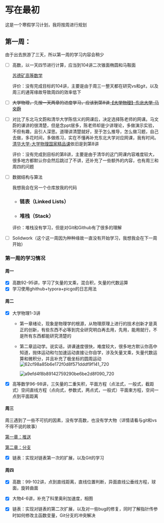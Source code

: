 # 写在最初
这是一个寒假学习计划，我将按周进行规划

## 第一周：

由于出去旅游了三天，所以第一周的学习内容会稍少

- [ ] 高数，以一天四节进行计算，应当到104讲二次锥面椭圆和马鞍面

  [苏德矿高等数学](https://www.bilibili.com/video/BV1Lt411r7NQ?spm_id_from=333.788.player.switch&vd_source=5233a63dd0b8f709a0cc0d7fd9a725f0&p=96)

  评价：没有完成目标的104讲，主要是由于周三一整天都在研究vs和git，以及周三的通宵缘故导致周四的效率低下

- [ ] ~~大学物理，先按一天两章的进度学习，应该到第8讲[【大学物理】东北大学-马文蔚](https://www.bilibili.com/video/BV1qW411H7UX/?share_source=copy_web&vd_source=cdf177ad665393b74a89c709a8ea89a3)~~ 

- [ ] 对比了东北马文蔚和清华大学陈信义的网课后，决定选择陈老师的网课。马文蔚的课讲的很清楚，但是念ppt居多，陈老师却是少讲理论，多做演示实验，不但有趣，且引人深思。道理讲清楚就好，至于怎么推导，怎么做习题，自己去做，多花时间，多做练习，实在不懂再补充东北大学对应网课，我有时间。[清华大学-大学物理国家精品课](https://www.bilibili.com/video/BV1Tt411T7Po?spm_id_from=333.788.recommend_more_video.1&vd_source=5233a63dd0b8f709a0cc0d7fd9a725f0)依旧是到第8讲

  评价：没有完成到目标的第8讲，主要是由于清华的这门网课内容难度较大，很多地方都默认你会然后跳过了不讲，还补充了一些额外的内容，也有周三和周四的问题

- [ ] 数据结构与算法

  我想我会在另一个仓库放我的代码

  - ### 链表（Linked Lists）

  - ### 堆栈（Stack）

  评价：堆栈没有学习，但是对Git和Github有了很多的理解

- [ ] Solidwork（这个这一周因为种种缘故一直没有开始学习，我想我会在下一周开始）

### 第一周的学习情况

#### 周一

- [x] 高数92-95讲，学习了矢量的叉乘，混合积，矢量的代数运算
- [x] 学习使用ghithub+typora+picgo的日志用法

#### 周二

- [x] 大学物理1-3讲

  - 第一章绪论，现象是物理学的根源，从物理原理上进行的技术创新才是真正的创新，有些东西不必等到完全研究明白再去用，先用，能用就行，不是所有东西都能研究清楚的

  - 第二章运动学。说实话，讲课速度很快，难度较大，很多地方默认你高中知道，抛体运动和匀加速运动直接让你自学，涉及矢量叉乘，矢量代数运算和微积分，并且补充了极坐标的圆周运动![62cf98a85b6e172f0d8f571dddf9f141_720](https://cdn.jsdelivr.net/gh/xixiluyaoyao/Note/202501212318958.png)

    ![a9efd4f8b89142759290be6be2d8f090_720](https://cdn.jsdelivr.net/gh/xixiluyaoyao/Note/202501212319393.png)

- [x] 高等数学96-98讲，三矢量的二重矢积，平面方程（点法式，一般式，截距式）空间直线方程（点向式，参数式，两点式，一般式）平面束方程，空间一点到平面距离

#### 周三

周三遇到了一些不可抗的因素，没有学高数，也没有学大物（详情请看与git和vs不得不说的故事）

[第一章：推送](https://github.com/xixiluyaoyao/Code/blob/main/README.md)

[第二章：分支](https://github.com/xixiluyaoyao/Code/blob/develop/README.md)

- [x] 链表：实现对链表第一次的扩展，以及Git的学习

#### 周四

- [x] 高数：99-102讲，点到直线距离，直线位置判断，异面直线公垂线方程，球面，旋转曲面
- [x] 大物4-6讲，补充了科里奥利加速度，相图
- [x] 链表：实现对链表的第二次扩展，以及对一些bug的修复，同时了解指针传参时如何修改主函数变量，Git分支的冲突解决







